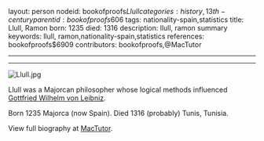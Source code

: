 layout: person
nodeid: bookofproofs$Llull
categories: history,13th-century
parentid: bookofproofs$606
tags: nationality-spain,statistics
title: Llull, Ramon
born: 1235
died: 1316
description: llull, ramon summary
keywords: llull, ramon,nationality-spain,statistics
references: bookofproofs$6909
contributors: bookofproofs,@MacTutor

---


---

![Llull.jpg](https://github.com/bookofproofs/bookofproofs.github.io/blob/main/_sources/images/portraits/Llull.jpg?raw=true)

Llull was a Majorcan philosopher whose logical methods influenced <a href="https://mathshistory.st-andrews.ac.uk/Biographies/Leibniz/">Gottfried Wilhelm von Leibniz</a>.

Born 1235 Majorca (now Spain). Died 1316 (probably) Tunis, Tunisia.


View full biography at [MacTutor](https://mathshistory.st-andrews.ac.uk/Biographies/Llull/).